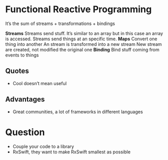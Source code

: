 # Functional Reactive Programming
It’s the sum of streams + transformations + bindings

**Streams**
Streams send stuff. It’s similar to an array but in this case an array is accessed. Streams send things at an specific time.
**Maps**
Convert one thing into another
An stream is transformed into a new stream
New stream are created, not modified the original one
**Binding**
Bind stuff coming from events to things


## Quotes
- Cool doesn’t mean useful

## Advantages
- Great communities, a lot of frameworks in different languages


# Question
- Couple your code to a library
- RxSwift, they want to make RxSwift smallest as possible
